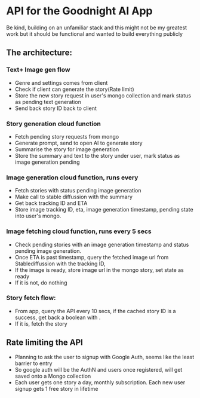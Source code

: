 # API for the Goodnight AI App

Be kind, building on an unfamiliar stack and this might not be my greatest work but it should be functional and wanted to build everything publicly

## The architecture: 

### Text+ Image gen flow
* Genre and settings comes from client
* Check if client can generate the story(Rate limit)
* Store the new story request in user's mongo collection and mark status as pending text generation
* Send back story ID back to client

### Story generation cloud function
* Fetch pending story requests from mongo
* Generate prompt, send to open AI to generate story
* Summarise the story for image generation
* Store the summary and text to the story under user, mark status as image generation pending

### Image generation cloud function, runs every 
* Fetch stories with status pending image generation
* Make call to stable diffussion with the summary
* Get back tracking ID and ETA
* Store image tracking ID, eta, image generation timestamp, pending state into user's mongo.

### Image fetching cloud function, runs every 5 secs
* Check pending stories with an image generation timestamp and status pending image generation. 
* Once ETA is past timestamp, query the fetched image url from Stablediffussion with the tracking ID,
* If the image is ready, store image url in the mongo story, set state as ready
* If it is not, do nothing

### Story fetch flow:
* From app, query the API every 10 secs, if the cached story ID is a success, get back a boolean with .
* If it is, fetch the story


## Rate limiting the API

* Planning to ask the user to signup with Google Auth, seems like the least barrier to entry
* So google auth will be the AuthN and users once registered, will get saved onto a Mongo collection
* Each user gets one story a day, monthly subscription. Each new user signup gets 1 free story in lifetime
